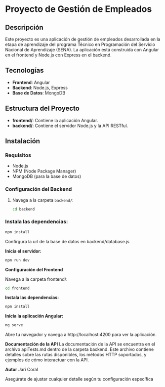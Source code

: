 # Proyecto de Gestión de Empleados

## Descripción

Este proyecto es una aplicación de gestión de empleados desarrollada en la etapa de aprendizaje del programa Técnico en Programación del Servicio Nacional de Aprendizaje (SENA). La aplicación está construida con Angular en el frontend y Node.js con Express en el backend.

## Tecnologías

- **Frontend**: Angular
- **Backend**: Node.js, Express
- **Base de Datos**: MongoDB

## Estructura del Proyecto

- **frontend/**: Contiene la aplicación Angular.
- **backend/**: Contiene el servidor Node.js y la API RESTful.

## Instalación

### Requisitos

- Node.js
- NPM (Node Package Manager)
- MongoDB (para la base de datos)

### Configuración del Backend

1. Navega a la carpeta `backend/`:
   ```bash
   cd backend
   ```
### Instala las dependencias:

```bash
npm install
```
Confirgura la url de la base de datos en backend/database.js

**Inicia el servidor:**

```bash
npm run dev
```

**Configuración del Frontend**

Navega a la carpeta frontend/:

```bash
cd frontend
```

**Instala las dependencias:**

```bash
npm install
```
**Inicia la aplicación Angular:**

```bash
ng serve
```

Abre tu navegador y navega a http://localhost:4200 para ver la aplicación.

**Documentación de la API**
La documentación de la API se encuentra en el archivo apiTests.md dentro de la carpeta backend. Este archivo contiene detalles sobre las rutas disponibles, los métodos HTTP soportados, y ejemplos de cómo interactuar con la API.

**Autor**
Jari Coral

Asegúrate de ajustar cualquier detalle según tu configuración específica 